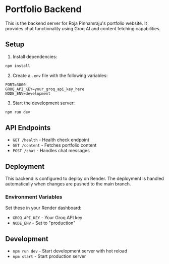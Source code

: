 # Portfolio Backend

This is the backend server for Roja Pinnamraju's portfolio website. It provides chat functionality using Groq AI and content fetching capabilities.

## Setup

1. Install dependencies:
```bash
npm install
```

2. Create a `.env` file with the following variables:
```
PORT=3000
GROQ_API_KEY=your_groq_api_key_here
NODE_ENV=development
```

3. Start the development server:
```bash
npm run dev
```

## API Endpoints

- `GET /health` - Health check endpoint
- `GET /content` - Fetches portfolio content
- `POST /chat` - Handles chat messages

## Deployment

This backend is configured to deploy on Render. The deployment is handled automatically when changes are pushed to the main branch.

### Environment Variables

Set these in your Render dashboard:
- `GROQ_API_KEY` - Your Groq API key
- `NODE_ENV` - Set to "production"

## Development

- `npm run dev` - Start development server with hot reload
- `npm start` - Start production server 